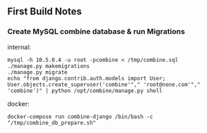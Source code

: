 ## First Build Notes

### Create MySQL combine database & run Migrations

internal:
```
mysql -h 10.5.0.4 -u root -pcombine < /tmp/combine.sql
./manage.py makemigrations
./manage.py migrate
echo "from django.contrib.auth.models import User; User.objects.create_superuser('combine'"," 'root@none.com'"," 'combine')" | python /opt/combine/manage.py shell
```

docker:
```
docker-compose run combine-django /bin/bash -c "/tmp/combine_db_prepare.sh"
```

